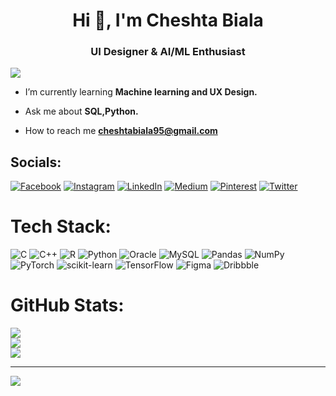 <h1 align="center">Hi 👋, I'm Cheshta Biala</h1>
<h3 align="center">UI Designer & AI/ML Enthusiast</h3>
<img align=“right” width=“800” src=“https://i.pinimg.com/originals/06/ef/d9/06efd9fc18aade1ce5a7f80374b5ce61.gif”>


- I’m currently learning **Machine learning and UX Design.**

- Ask me about **SQL,Python.**

- How to reach me **cheshtabiala95@gmail.com**


## Socials:
 [![Facebook](https://img.shields.io/badge/Facebook-%231877F2.svg?logo=Facebook&logoColor=black)](https://facebook.com/cheshta.biala) [![Instagram](https://img.shields.io/badge/Instagram-%23E4405F.svg?logo=Instagram&logoColor=black)](https://instagram.com/cheshta_biala) [![LinkedIn](https://img.shields.io/badge/LinkedIn-%230077B5.svg?logo=linkedin&logoColor=black)](https://linkedin.com/in/https://www.linkedin.com/in/cheshta-biala-532335227/) [![Medium](https://img.shields.io/badge/Medium-12100E?logo=medium&logoColor=black)](https://medium.com/@https://medium.com/@cheshtabiala95) [![Pinterest](https://img.shields.io/badge/Pinterest-%23E60023.svg?logo=Pinterest&logoColor=black)](https://pinterest.com/https://in.pinterest.com/cheshtabiala95/) [![Twitter](https://img.shields.io/badge/Twitter-%231DA1F2.svg?logo=Twitter&logoColor=black)](https://twitter.com/cheshta_biala) 

# Tech Stack:
![C](https://img.shields.io/badge/c-%2300599C.svg?style=for-the-badge&logo=c&logoColor=black) ![C++](https://img.shields.io/badge/c++-%2300599C.svg?style=for-the-badge&logo=c%2B%2B&logoColor=black) ![R](https://img.shields.io/badge/r-%23276DC3.svg?style=for-the-badge&logo=r&logoColor=black) ![Python](https://img.shields.io/badge/python-3670A0?style=for-the-badge&logo=python&logoColor=ffdd54) ![Oracle](https://img.shields.io/badge/Oracle-F80000?style=for-the-badge&logo=oracle&logoColor=black) ![MySQL](https://img.shields.io/badge/mysql-%2300f.svg?style=for-the-badge&logo=mysql&logoColor=black) ![Pandas](https://img.shields.io/badge/pandas-%23150458.svg?style=for-the-badge&logo=pandas&logoColor=black) ![NumPy](https://img.shields.io/badge/numpy-%23013243.svg?style=for-the-badge&logo=numpy&logoColor=black) ![PyTorch](https://img.shields.io/badge/PyTorch-%23EE4C2C.svg?style=for-the-badge&logo=PyTorch&logoColor=black) ![scikit-learn](https://img.shields.io/badge/scikit--learn-%23F7931E.svg?style=for-the-badge&logo=scikit-learn&logoColor=black) ![TensorFlow](https://img.shields.io/badge/TensorFlow-%23FF6F00.svg?style=for-the-badge&logo=TensorFlow&logoColor=black) 	![Figma](https://img.shields.io/badge/figma-%23F24E1E.svg?style=for-the-badge&logo=figma&logoColor=black) ![Dribbble](https://img.shields.io/badge/Dribbble-EA4C89?style=for-the-badge&logo=dribbble&logoColor=black)
# GitHub Stats:
![](https://github-readme-stats.vercel.app/api?username=cheshtabiala&theme=dracula&hide_border=false&include_all_commits=true&count_private=false)<br/>
![](https://github-readme-streak-stats.herokuapp.com/?user=cheshtabiala&theme=dracula&hide_border=false)<br/>
![](https://github-readme-stats.vercel.app/api/top-langs/?username=cheshtabiala&theme=dracula&hide_border=false&include_all_commits=true&count_private=false&layout=compact)


---
[![](https://visitcount.itsvg.in/api?id=cheshtabiala&icon=0&color=3)](https://visitcount.itsvg.in)

<!-- Proudly created with GPRM ( https://gprm.itsvg.in ) -->
